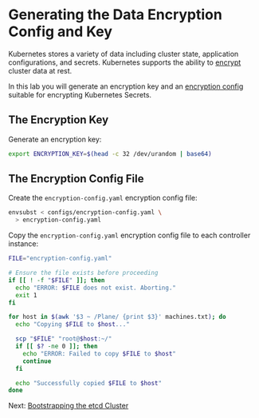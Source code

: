 # Generating the Data Encryption Config and Key

Kubernetes stores a variety of data including cluster state, application configurations, and secrets. Kubernetes supports the ability to [encrypt](https://kubernetes.io/docs/tasks/administer-cluster/encrypt-data) cluster data at rest.

In this lab you will generate an encryption key and an [encryption config](https://kubernetes.io/docs/tasks/administer-cluster/encrypt-data/#understanding-the-encryption-at-rest-configuration) suitable for encrypting Kubernetes Secrets.

## The Encryption Key

Generate an encryption key:

```bash
export ENCRYPTION_KEY=$(head -c 32 /dev/urandom | base64)
```

## The Encryption Config File

Create the `encryption-config.yaml` encryption config file:

```bash
envsubst < configs/encryption-config.yaml \
  > encryption-config.yaml
```

Copy the `encryption-config.yaml` encryption config file to each controller instance:

```bash
FILE="encryption-config.yaml"

# Ensure the file exists before proceeding
if [[ ! -f "$FILE" ]]; then
  echo "ERROR: $FILE does not exist. Aborting."
  exit 1
fi

for host in $(awk '$3 ~ /Plane/ {print $3}' machines.txt); do
  echo "Copying $FILE to $host..."

  scp "$FILE" "root@$host:~/"
  if [[ $? -ne 0 ]]; then
    echo "ERROR: Failed to copy $FILE to $host"
    continue
  fi

  echo "Successfully copied $FILE to $host"
done
```

Next: [Bootstrapping the etcd Cluster](07-bootstrapping-etcd.md)
